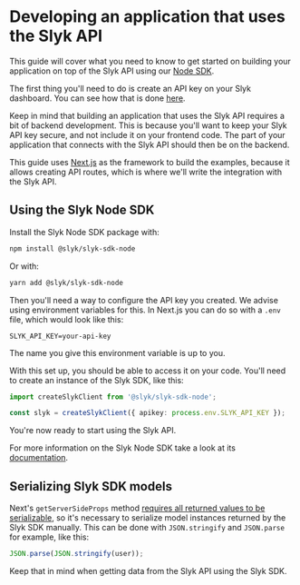 # Developing an application that uses the Slyk API

This guide will cover what you need to know to get started on building your
application on top of the Slyk API using our
[Node SDK](https://github.com/slykio/slyk-sdk-node).

The first thing you'll need to do is create an API key on your Slyk dashboard.
You can see how that is done [here]().

Keep in mind that building an application that uses the Slyk API requires a bit
of backend development. This is because you'll want to keep your Slyk API key
secure, and not include it on your frontend code. The part of your application
that connects with the Slyk API should then be on the backend.

This guide uses [Next.js](https://nextjs.org/) as the framework to build the
examples, because it allows creating API routes, which is where we'll write the
integration with the Slyk API.

## Using the Slyk Node SDK

Install the Slyk Node SDK package with:

```sh
npm install @slyk/slyk-sdk-node
```

Or with:

```sh
yarn add @slyk/slyk-sdk-node
```

Then you'll need a way to configure the API key you created. We advise using
environment variables for this. In Next.js you can do so with a `.env` file,
which would look like this:

```
SLYK_API_KEY=your-api-key
```

The name you give this environment variable is up to you.

With this set up, you should be able to access it on your code. You'll need to
create an instance of the Slyk SDK, like this:

```ts
import createSlykClient from '@slyk/slyk-sdk-node';

const slyk = createSlykClient({ apikey: process.env.SLYK_API_KEY });
```

You're now ready to start using the Slyk API.

For more information on the Slyk Node SDK take a look at its
[documentation](https://developers.slyk.io/slyk/developing-with-slyk/sdks/server-sdk).

## Serializing Slyk SDK models

Next's `getServerSideProps` method [requires all returned values to be
serializable](https://nextjs.org/docs/api-reference/data-fetching/get-server-side-props#getserversideprops-return-values),
so it's necessary to serialize model instances returned by the Slyk SDK
manually. This can be done with `JSON.stringify` and `JSON.parse` for example,
like this:

```ts
JSON.parse(JSON.stringify(user));
```

Keep that in mind when getting data from the Slyk API using the Slyk SDK.
